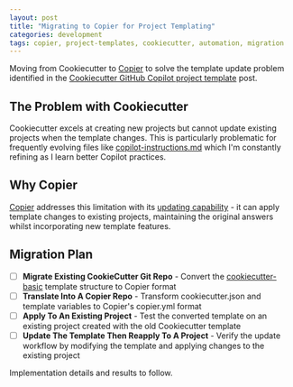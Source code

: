 ```yaml
---
layout: post
title: "Migrating to Copier for Project Templating"
categories: development
tags: copier, project-templates, cookiecutter, automation, migration
---
```


Moving from Cookiecutter to [Copier](https://copier.readthedocs.io/en/stable/) to solve the template update problem identified in the [Cookiecutter GitHub Copilot project template](/development/2025/08/01/cookiecutter-github-copilot-project-template.html) post.

## The Problem with Cookiecutter

Cookiecutter excels at creating new projects but cannot update existing projects when the template changes. This is particularly problematic for frequently evolving files like [copilot-instructions.md](https://github.com/davegoopot/cookiecutter-basic/blob/main/%7B%7Bcookiecutter.project_slug%7D%7D/.github/copilot-instructions.md) which I'm constantly refining as I learn better Copilot practices.

## Why Copier

[Copier](https://copier.readthedocs.io/en/stable/updating/) addresses this limitation with its [updating capability](https://copier.readthedocs.io/en/stable/updating/) - it can apply template changes to existing projects, maintaining the original answers whilst incorporating new template features.

## Migration Plan

- [ ] **Migrate Existing CookieCutter Git Repo** - Convert the [cookiecutter-basic](https://github.com/davegoopot/cookiecutter-basic) template structure to Copier format
- [ ] **Translate Into A Copier Repo** - Transform cookiecutter.json and template variables to Copier's copier.yml format  
- [ ] **Apply To An Existing Project** - Test the converted template on an existing project created with the old Cookiecutter template
- [ ] **Update The Template Then Reapply To A Project** - Verify the update workflow by modifying the template and applying changes to the existing project

Implementation details and results to follow.